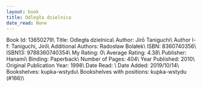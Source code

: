 ```yaml
---
layout: book
title: Odległa dzielnica
date_read: None
---
```


Book Id: 13650279\ 
Title: Odległa dzielnica\ 
Author: Jirō Taniguchi\ 
Author l-f: Taniguchi, Jirō\ 
Additional Authors: Radosław Bolałek\ 
ISBN: 8360740356\ 
ISBN13: 9788360740354\ 
My Rating: 0\ 
Average Rating: 4.38\ 
Publisher: Hanami\ 
Binding: Paperback\ 
Number of Pages: 404\ 
Year Published: 2010\ 
Original Publication Year: 1998\ 
Date Read: \ 
Date Added: 2019/10/14\ 
Bookshelves: kupka-wstydu\ 
Bookshelves with positions: kupka-wstydu (#166)\ 

